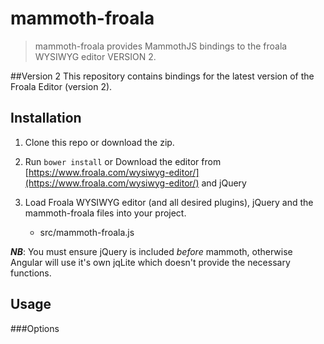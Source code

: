 # mammoth-froala
>mammoth-froala provides MammothJS bindings to the froala WYSIWYG editor VERSION 2.

##Version 2
This repository contains bindings for the latest version of the Froala Editor (version 2).

## Installation

1. Clone this repo or download the zip.
2. Run `bower install` or Download the editor from [https://www.froala.com/wysiwyg-editor/](https://www.froala.com/wysiwyg-editor/) and jQuery

3. Load Froala WYSIWYG editor (and all desired plugins), jQuery and the mammoth-froala files into your project.  
	- src/mammoth-froala.js  

 ***NB***: You must ensure jQuery is included *before* mammoth, otherwise Angular will use it's own jqLite which doesn't provide the necessary functions.  

## Usage


###Options
